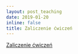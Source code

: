 ```yaml
---
layout: post_teaching
date: 2019-01-20
inline: false
title: Zaliczenie ćwiczeń
---
```


<a target="_blank" rel="noopener noreferrer" href="{{ '/teaching/makroekonomia2_SN/makroII_wyniki_sob-niedz.pdf' | prepend: site.baseurl | prepend: site.url }}"> Zaliczenie ćwiczeń </a>
